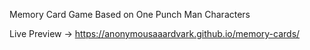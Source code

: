Memory Card Game Based on One Punch Man Characters

Live Preview -> https://anonymousaaardvark.github.io/memory-cards/